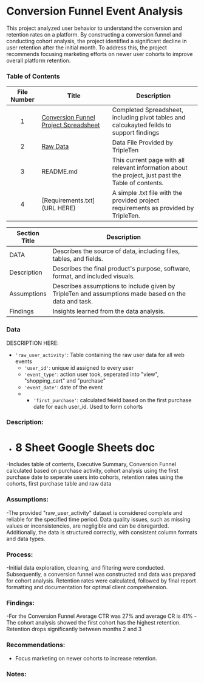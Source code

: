 # Conversion Funnel Event Analysis

This project analyzed user behavior to understand the conversion and retention rates on a platform. By constructing a conversion funnel and conducting cohort analysis, the project identified a significant decline in user retention after the initial month. To address this, the project recommends focusing marketing efforts on newer user cohorts to improve overall platform retention.

### Table of Contents
| File Number | Title | Description |
| :-----------: | ----------- |----------- |
| 1 | [Conversion Funnel Project Spreadsheet](https://docs.google.com/spreadsheets/d/1nMU8deU6D3NWAMTT_YxQYB-urH9R5wNNm05VM2ZIjg4/edit?gid=38637670#gid=38637670) | Completed Spreadsheet, including pivot tables and calcukayted feilds to support findings |
| 2 | [Raw Data](https://docs.google.com/spreadsheets/d/1yuavBZ4OYYUD1opH-dq0d6nejREDy8f0ozumT9-yEuo/edit?gid=0#gid=0) | Data File Provided by TripleTen |
| 3 | README.md | This current page with all relevant information about the project, just past the Table of contents. |
| 4 | [Requirements.txt](URL HERE) | A simple .txt file with the provided project requirements as provided by TripleTen. |

| Section Title | Description |
| ----------- |----------- |
| DATA | Describes the source of data, including files, tables, and fields. |
| Description | Describes the final product's purpose, software, format, and included visuals. |
| Assumptions | Describes assumptions to include given by TripleTen and assumptions made based on the data and task. |
| Findings | Insights learned from the data analysis. |

### Data
DESCRIPTION HERE:
- `'raw_user_activity'`: Table containing the raw user data for all web events
    - `'user_id'`: unique id assigned to every user
    - `'event_type'`: action user took, seperated into "view", "shopping_cart" and "purchase"
    - `'event_date'`: date of the event
    - - `'first_purchase'`: calculated feield based on the first purchase date for each user_id. Used to form cohorts 
  
### Description:
- # 8 Sheet Google Sheets doc
-Includes table of contents, Executive Summary, Conversion Funnel calculated based on purchase activity, cohort analysis using the first purchase date to seperate users into cohorts, retention rates using the cohorts, first purchase table and raw data

### Assumptions:
-The provided "raw_user_activity" dataset is considered complete and reliable for the specified time period. Data quality issues, such as missing values or inconsistencies, are negligible and can be disregarded. Additionally, the data is structured correctly, with consistent column formats and data types.

### Process:
-Initial data exploration, cleaning, and filtering were conducted. Subsequently, a conversion funnel was constructed and data was prepared for cohort analysis. Retention rates were calculated, followed by final report formatting and documentation for optimal client comprehension.



### Findings:
-For the Conversion Funnel Average CTR was 27% and average CR is 41%
-The cohort analysis showed the first cohort has the highest retention. Retention drops significantly between months 2 and 3 

### Recommendations:
- Focus marketing on newer cohorts to increase retention. 

### Notes:
